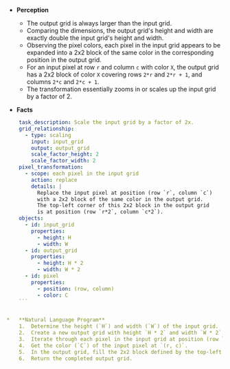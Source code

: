*   **Perception**
    *   The output grid is always larger than the input grid.
    *   Comparing the dimensions, the output grid's height and width are exactly double the input grid's height and width.
    *   Observing the pixel colors, each pixel in the input grid appears to be expanded into a 2x2 block of the same color in the corresponding position in the output grid.
    *   For an input pixel at row `r` and column `c` with color `X`, the output grid has a 2x2 block of color `X` covering rows `2*r` and `2*r + 1`, and columns `2*c` and `2*c + 1`.
    *   The transformation essentially zooms in or scales up the input grid by a factor of 2.

*   **Facts**
    
```yaml
    task_description: Scale the input grid by a factor of 2x.
    grid_relationship:
      - type: scaling
        input: input_grid
        output: output_grid
        scale_factor_height: 2
        scale_factor_width: 2
    pixel_transformation:
      - scope: each pixel in the input grid
        action: replace
        details: |
          Replace the input pixel at position (row `r`, column `c`)
          with a 2x2 block of the same color in the output grid.
          The top-left corner of this 2x2 block in the output grid
          is at position (row `r*2`, column `c*2`).
    objects:
      - id: input_grid
        properties:
          - height: H
          - width: W
      - id: output_grid
        properties:
          - height: H * 2
          - width: W * 2
      - id: pixel
        properties:
          - position: (row, column)
          - color: C
    ```


*   **Natural Language Program**
    1.  Determine the height (`H`) and width (`W`) of the input grid.
    2.  Create a new output grid with height `H * 2` and width `W * 2`.
    3.  Iterate through each pixel in the input grid at position (row `r`, column `c`), where `r` ranges from 0 to `H-1` and `c` ranges from 0 to `W-1`.
    4.  Get the color (`C`) of the input pixel at `(r, c)`.
    5.  In the output grid, fill the 2x2 block defined by the top-left corner `(r * 2, c * 2)` and the bottom-right corner `(r * 2 + 1, c * 2 + 1)` with the color `C`.
    6.  Return the completed output grid.